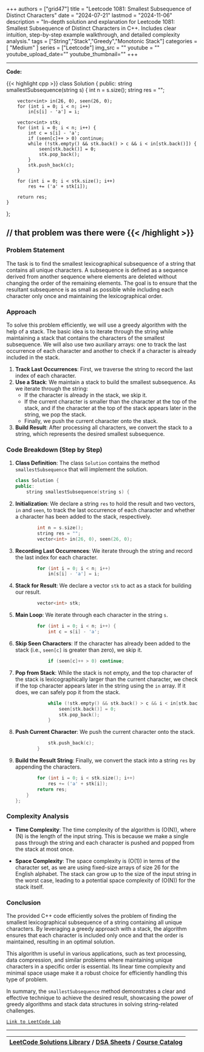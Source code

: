 
+++
authors = ["grid47"]
title = "Leetcode 1081: Smallest Subsequence of Distinct Characters"
date = "2024-07-21"
lastmod = "2024-11-06"
description = "In-depth solution and explanation for Leetcode 1081: Smallest Subsequence of Distinct Characters in C++. Includes clear intuition, step-by-step example walkthrough, and detailed complexity analysis."
tags = ["String","Stack","Greedy","Monotonic Stack"]
categories = [
    "Medium"
]
series = ["Leetcode"]
img_src = ""
youtube = ""
youtube_upload_date=""
youtube_thumbnail=""
+++



---
**Code:**

{{< highlight cpp >}}
class Solution {
public:
    string smallestSubsequence(string s) {
        int n = s.size();
        string res = "";

        vector<int> in(26, 0), seen(26, 0);
        for (int i = 0; i < n; i++)
            in[s[i] - 'a'] = i;

        vector<int> stk;
        for (int i = 0; i < n; i++) {
            int c = s[i] - 'a';
            if (seen[c]++ > 0) continue;
            while (!stk.empty() && stk.back() > c && i < in[stk.back()]) {
                seen[stk.back()] = 0;
                stk.pop_back();
            }
            stk.push_back(c);
        }

        for (int i = 0; i < stk.size(); i++)
            res += ('a' + stk[i]);

        return res;
    }
};

// that problem was there were
{{< /highlight >}}
---



### Problem Statement
The task is to find the smallest lexicographical subsequence of a string that contains all unique characters. A subsequence is defined as a sequence derived from another sequence where elements are deleted without changing the order of the remaining elements. The goal is to ensure that the resultant subsequence is as small as possible while including each character only once and maintaining the lexicographical order.

### Approach
To solve this problem efficiently, we will use a greedy algorithm with the help of a stack. The basic idea is to iterate through the string while maintaining a stack that contains the characters of the smallest subsequence. We will also use two auxiliary arrays: one to track the last occurrence of each character and another to check if a character is already included in the stack.

1. **Track Last Occurrences**: First, we traverse the string to record the last index of each character.
2. **Use a Stack**: We maintain a stack to build the smallest subsequence. As we iterate through the string:
   - If the character is already in the stack, we skip it.
   - If the current character is smaller than the character at the top of the stack, and if the character at the top of the stack appears later in the string, we pop the stack.
   - Finally, we push the current character onto the stack.
3. **Build Result**: After processing all characters, we convert the stack to a string, which represents the desired smallest subsequence.

### Code Breakdown (Step by Step)

1. **Class Definition**: The class `Solution` contains the method `smallestSubsequence` that will implement the solution.

   ```cpp
   class Solution {
   public:
       string smallestSubsequence(string s) {
   ```

2. **Initialization**: We declare a string `res` to hold the result and two vectors, `in` and `seen`, to track the last occurrence of each character and whether a character has been added to the stack, respectively.

   ```cpp
           int n = s.size();
           string res = "";
           vector<int> in(26, 0), seen(26, 0);
   ```

3. **Recording Last Occurrences**: We iterate through the string and record the last index for each character.

   ```cpp
           for (int i = 0; i < n; i++)
               in[s[i] - 'a'] = i;
   ```

4. **Stack for Result**: We declare a vector `stk` to act as a stack for building our result.

   ```cpp
           vector<int> stk;
   ```

5. **Main Loop**: We iterate through each character in the string `s`.

   ```cpp
           for (int i = 0; i < n; i++) {
               int c = s[i] - 'a';
   ```

6. **Skip Seen Characters**: If the character has already been added to the stack (i.e., `seen[c]` is greater than zero), we skip it.

   ```cpp
               if (seen[c]++ > 0) continue;
   ```

7. **Pop from Stack**: While the stack is not empty, and the top character of the stack is lexicographically larger than the current character, we check if the top character appears later in the string using the `in` array. If it does, we can safely pop it from the stack.

   ```cpp
               while (!stk.empty() && stk.back() > c && i < in[stk.back()]) {
                   seen[stk.back()] = 0;
                   stk.pop_back();
               }
   ```

8. **Push Current Character**: We push the current character onto the stack.

   ```cpp
               stk.push_back(c);
           }
   ```

9. **Build the Result String**: Finally, we convert the stack into a string `res` by appending the characters.

   ```cpp
           for (int i = 0; i < stk.size(); i++)
               res += ('a' + stk[i]);
           return res;
       }
   };
   ```

### Complexity Analysis
- **Time Complexity**: The time complexity of the algorithm is \(O(N)\), where \(N\) is the length of the input string. This is because we make a single pass through the string and each character is pushed and popped from the stack at most once.
  
- **Space Complexity**: The space complexity is \(O(1)\) in terms of the character set, as we are using fixed-size arrays of size 26 for the English alphabet. The stack can grow up to the size of the input string in the worst case, leading to a potential space complexity of \(O(N)\) for the stack itself.

### Conclusion
The provided C++ code efficiently solves the problem of finding the smallest lexicographical subsequence of a string containing all unique characters. By leveraging a greedy approach with a stack, the algorithm ensures that each character is included only once and that the order is maintained, resulting in an optimal solution.

This algorithm is useful in various applications, such as text processing, data compression, and similar problems where maintaining unique characters in a specific order is essential. Its linear time complexity and minimal space usage make it a robust choice for efficiently handling this type of problem.

In summary, the `smallestSubsequence` method demonstrates a clear and effective technique to achieve the desired result, showcasing the power of greedy algorithms and stack data structures in solving string-related challenges.


[`Link to LeetCode Lab`](https://leetcode.com/problems/smallest-subsequence-of-distinct-characters/description/)

---

| [LeetCode Solutions Library](https://grid47.xyz/leetcode/) / [DSA Sheets](https://grid47.xyz/sheets/) / [Course Catalog](https://grid47.xyz/courses/) |
| --- |

